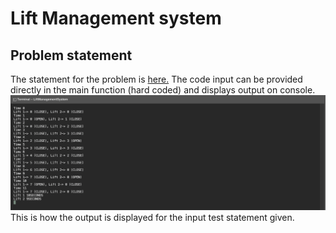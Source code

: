 # Lift Management system
## Problem statement
The statement for the problem is [here.](Extras/problem.pdf)
The code input can be provided directly in the main function (hard coded) and displays output on console.
![Output screenshot](Extras/output.png)
This is how the output is displayed for the input test statement given.

